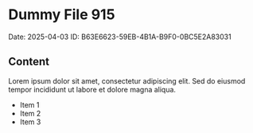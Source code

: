 # Dummy File 915

Date: 2025-04-03
ID: B63E6623-59EB-4B1A-B9F0-0BC5E2A83031

## Content

Lorem ipsum dolor sit amet, consectetur adipiscing elit.
Sed do eiusmod tempor incididunt ut labore et dolore magna aliqua.

* Item 1
* Item 2
* Item 3

